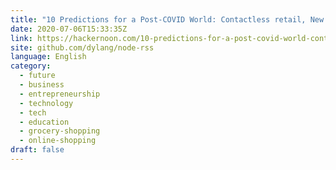 ```yaml
---
title: "10 Predictions for a Post-COVID World: Contactless retail, New unicorns and Other"
date: 2020-07-06T15:33:35Z
link: https://hackernoon.com/10-predictions-for-a-post-covid-world-contactless-retail-new-unicorns-and-other-mgy3uu6?source=rss&utm_medium=RSS&utm_source=news.12bit.vn
site: github.com/dylang/node-rss
language: English
category:
  - future
  - business
  - entrepreneurship
  - technology
  - tech
  - education
  - grocery-shopping
  - online-shopping
draft: false
---
```

